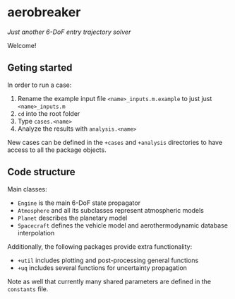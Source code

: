 # aerobreaker

*Just another 6-DoF entry trajectory solver*

Welcome!

## Geting started

In order to run a case:
1. Rename the example input file `<name>_inputs.m.example` to just just `<name>_inputs.m`
2. `cd` into the root folder
3. Type `cases.<name>`
4. Analyze the results with `analysis.<name>`

New cases can be defined in the `+cases` and `+analysis` directories to have access to all the package objects.

## Code structure

Main classes:
- `Engine` is the main 6-DoF state propagator
- `Atmosphere` and all its subclasses represent atmospheric models
- `Planet` describes the planetary model
- `Spacecraft` defines the vehicle model and aerothermodynamic database interpolation

Additionally, the following packages provide extra functionality:
- `+util` includes plotting and post-processing general functions
- `+uq` includes several functions for uncertainty propagation

Note as well that currently many shared parameters are defined in the `constants` file.

